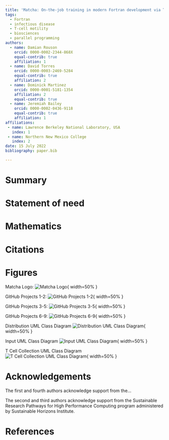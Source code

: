 ```yaml
---
title: 'Matcha: On-the-job training in modern Fortran development via T-cell motility simulation'
tags:
  - Fortran
  - infectious disease
  - T-cell motility
  - biosciences
  - parallel programming
authors:
  - name: Damian Rouson
    orcid: 0000-0002-2344-868X
    equal-contrib: true
    affiliation: 1
  - name: David Torres
    orcid: 0000-0003-2469-5284
    equal-contrib: true
    affiliation: 2
  - name: Dominick Martinez
    orcid: 0000-0001-5181-1354
    affiliation: 2
    equal-contrib: true
  - name: Jeremiah Bailey
    orcid: 0000-0002-0436-9118
    equal-contrib: true
    affiliation: 1
affiliations:
 - name: Lawrence Berkeley National Laboratory, USA
   index: 1
 - name: Northern New Mexico College
   index: 2
date: 15 July 2022
bibliography: paper.bib

---
```


# Summary



# Statement of need

# Mathematics

# Citations

# Figures

Matcha Logo:
![Matcha Logo](https://user-images.githubusercontent.com/106998745/178899025-4e894407-bc02-4a33-b464-5194c1ba19b8.png){ width=50% }

GitHub Projects 1-2:
![GitHub Projects 1-2](https://user-images.githubusercontent.com/106998745/179033401-1b3c00df-4dd1-4773-b48a-264b4d630972.png){ width=50% }

GitHub Projects 3-5:
![GitHub Projects 3-5](https://user-images.githubusercontent.com/106998745/179033519-cf9dba62-23ae-427b-8a5a-0c8b7c02227a.png){ width=50% }

GitHub Projects 6-9:
![GitHub Projects 6-9](https://user-images.githubusercontent.com/106998745/179033602-cbe4f5b9-faa0-4ae6-9fee-7ce57b4c0398.png){ width=50% }

Distribution UML Class Diagram
![Distribution UML Class Diagram](https://user-images.githubusercontent.com/106998745/179088370-b32ec980-8f20-45a1-bc9a-3392f5e59ae7.png){ width=50% }

Input UML Class Diagram
![Input UML Class Diagram](https://user-images.githubusercontent.com/106998745/179088444-69674c51-55fa-4f7c-b306-4af449cfd1ae.png){ width=50% }

T Cell Collection UML Class Diagram
![T Cell Collection UML Class Diagram](https://user-images.githubusercontent.com/13108868/179325760-fb1021d2-b534-47f2-95b7-d83c077748c6.png){ width=50% }

# Acknowledgements

The first and fourth authors acknowledge support from the...

The second and third authors acknowledge support from the Sustainable Research Pathways for High Performance Computing program administered by Sustainable Horizons Institute.

# References
